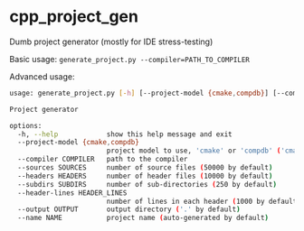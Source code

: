 # cpp_project_gen
Dumb project generator (mostly for IDE stress-testing)

Basic usage: `generate_project.py --compiler=PATH_TO_COMPILER`

Advanced usage:

```bash
usage: generate_project.py [-h] [--project-model {cmake,compdb}] [--compiler COMPILER] [--sources SOURCES] [--headers HEADERS] [--subdirs SUBDIRS] [--header-lines HEADER_LINES] [--output OUTPUT] [--name NAME]

Project generator

options:
  -h, --help            show this help message and exit
  --project-model {cmake,compdb}
                        project model to use, 'cmake' or 'compdb' ('cmake' by default)
  --compiler COMPILER   path to the compiler
  --sources SOURCES     number of source files (50000 by default)
  --headers HEADERS     number of header files (10000 by default)
  --subdirs SUBDIRS     number of sub-directories (250 by default)
  --header-lines HEADER_LINES
                        number of lines in each header (1000 by default)
  --output OUTPUT       output directory ('.' by default)
  --name NAME           project name (auto-generated by default)
```
